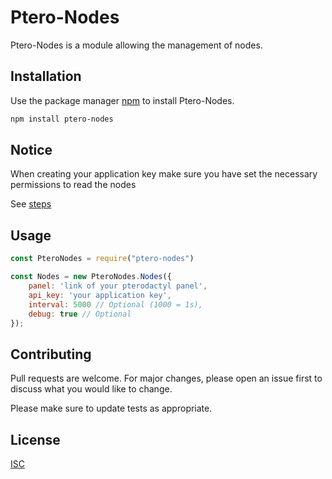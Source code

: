 # Ptero-Nodes

Ptero-Nodes is a module allowing the management of nodes.

## Installation

Use the package manager [npm](https://www.npmjs.com) to install Ptero-Nodes.

```bash
npm install ptero-nodes
```

## Notice
When creating your application key make sure you have set the necessary permissions to read the nodes

See [steps](https://prnt.sc/1xf84cv)


## Usage

```javascript
const PteroNodes = require("ptero-nodes")

const Nodes = new PteroNodes.Nodes({
    panel: 'link of your pterodactyl panel',
    api_key: 'your application key',
    interval: 5000 // Optional (1000 = 1s),
    debug: true // Optional
});

```

## Contributing
Pull requests are welcome. For major changes, please open an issue first to discuss what you would like to change.

Please make sure to update tests as appropriate.

## License
[ISC](https://choosealicense.com/licenses/isc/)